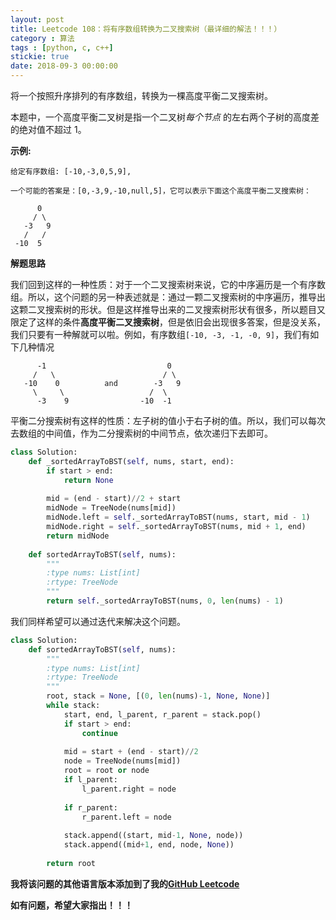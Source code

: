 ```yaml
---
layout: post
title: Leetcode 108：将有序数组转换为二叉搜索树（最详细的解法！！！）
category : 算法
tags : [python, c, c++]
stickie: true
date: 2018-09-3 00:00:00
---
```



将一个按照升序排列的有序数组，转换为一棵高度平衡二叉搜索树。

本题中，一个高度平衡二叉树是指一个二叉树*每个节点* 的左右两个子树的高度差的绝对值不超过 1。

**示例:**

```
给定有序数组: [-10,-3,0,5,9],

一个可能的答案是：[0,-3,9,-10,null,5]，它可以表示下面这个高度平衡二叉搜索树：

      0
     / \
   -3   9
   /   /
 -10  5
```

**解题思路**

我们回到这样的一种性质：对于一个二叉搜索树来说，它的中序遍历是一个有序数组。所以，这个问题的另一种表述就是：通过一颗二叉搜索树的中序遍历，推导出这颗二叉搜索树的形状。但是这样推导出来的二叉搜索树形状有很多，所以题目又限定了这样的条件**高度平衡二叉搜索树**，但是依旧会出现很多答案，但是没关系，我们只要有一种解就可以啦。例如，有序数组`[-10, -3, -1, -0, 9]`，我们有如下几种情况

```
      -1                           0
     /   \                        / \
   -10    0          and        -3   9
     \     \                   /  \
      -3    9                -10  -1
```

平衡二分搜索树有这样的性质：左子树的值小于右子树的值。所以，我们可以每次去数组的中间值，作为二分搜索树的中间节点，依次递归下去即可。

```python
class Solution:
    def _sortedArrayToBST(self, nums, start, end):
        if start > end:
            return None
        
        mid = (end - start)//2 + start
        midNode = TreeNode(nums[mid])
        midNode.left = self._sortedArrayToBST(nums, start, mid - 1)
        midNode.right = self._sortedArrayToBST(nums, mid + 1, end)
        return midNode 
        
    def sortedArrayToBST(self, nums):
        """
        :type nums: List[int]
        :rtype: TreeNode
        """
        return self._sortedArrayToBST(nums, 0, len(nums) - 1)
```

我们同样希望可以通过迭代来解决这个问题。

```python
class Solution:
    def sortedArrayToBST(self, nums):
        """
        :type nums: List[int]
        :rtype: TreeNode
        """
        root, stack = None, [(0, len(nums)-1, None, None)]
        while stack:
            start, end, l_parent, r_parent = stack.pop()
            if start > end:
                continue
                
            mid = start + (end - start)//2
            node = TreeNode(nums[mid])
            root = root or node
            if l_parent:
                l_parent.right = node
                
            if r_parent:
                r_parent.left = node
                
            stack.append((start, mid-1, None, node))
            stack.append((mid+1, end, node, None))
            
        return root
```

**我将该问题的其他语言版本添加到了我的[GitHub Leetcode](https://github.com/luliyucoordinate/Leetcode)**

**如有问题，希望大家指出！！！**